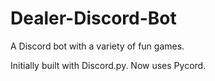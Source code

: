 # Dealer-Discord-Bot
A Discord bot with a variety of fun games.

Initially built with Discord.py. Now uses Pycord.
